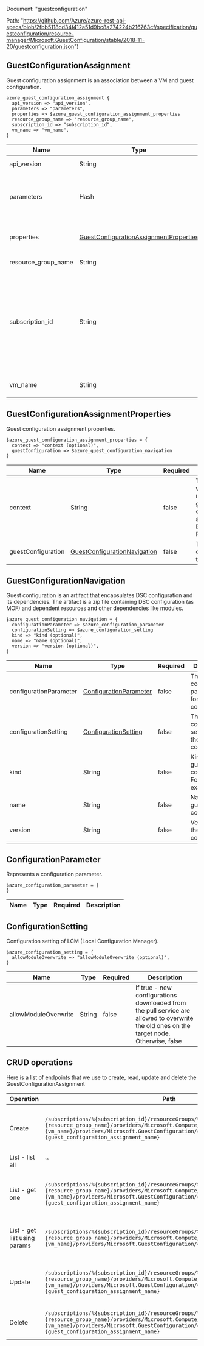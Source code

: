 Document: "guestconfiguration"


Path: "https://github.com/Azure/azure-rest-api-specs/blob/2fbb5118cd34f412a51d9bc8a274224b216763cf/specification/guestconfiguration/resource-manager/Microsoft.GuestConfiguration/stable/2018-11-20/guestconfiguration.json")

## GuestConfigurationAssignment

Guest configuration assignment is an association between a VM and guest configuration.

```puppet
azure_guest_configuration_assignment {
  api_version => "api_version",
  parameters => "parameters",
  properties => $azure_guest_configuration_assignment_properties
  resource_group_name => "resource_group_name",
  subscription_id => "subscription_id",
  vm_name => "vm_name",
}
```

| Name        | Type           | Required       | Description       |
| ------------- | ------------- | ------------- | ------------- |
|api_version | String | true | Client Api Version. |
|parameters | Hash | true | Parameters supplied to the create or update guest configuration assignment. |
|properties | [GuestConfigurationAssignmentProperties](#guestconfigurationassignmentproperties) | false | Properties of the Guest configuration assignment. |
|resource_group_name | String | true | The resource group name. |
|subscription_id | String | true | Subscription ID which uniquely identify Microsoft Azure subscription. The subscription ID forms part of the URI for every service call. |
|vm_name | String | true | The name of the virtual machine. |
        
## GuestConfigurationAssignmentProperties

Guest configuration assignment properties.

```puppet
$azure_guest_configuration_assignment_properties = {
  context => "context (optional)",
  guestConfiguration => $azure_guest_configuration_navigation
}
```

| Name        | Type           | Required       | Description       |
| ------------- | ------------- | ------------- | ------------- |
|context | String | false | The source which initiated the guest configuration assignment. Ex: Azure Policy |
|guestConfiguration | [GuestConfigurationNavigation](#guestconfigurationnavigation) | false | The guest configuration to assign. |
        
## GuestConfigurationNavigation

Guest configuration is an artifact that encapsulates DSC configuration and its dependencies. The artifact is a zip file containing DSC configuration (as MOF) and dependent resources and other dependencies like modules.

```puppet
$azure_guest_configuration_navigation = {
  configurationParameter => $azure_configuration_parameter
  configurationSetting => $azure_configuration_setting
  kind => "kind (optional)",
  name => "name (optional)",
  version => "version (optional)",
}
```

| Name        | Type           | Required       | Description       |
| ------------- | ------------- | ------------- | ------------- |
|configurationParameter | [ConfigurationParameter](#configurationparameter) | false | The configuration parameters for the guest configuration. |
|configurationSetting | [ConfigurationSetting](#configurationsetting) | false | The configuration setting for the guest configuration. |
|kind | String | false | Kind of the guest configuration. For example:DSC |
|name | String | false | Name of the guest configuration. |
|version | String | false | Version of the guest configuration. |
        
## ConfigurationParameter

Represents a configuration parameter.

```puppet
$azure_configuration_parameter = {
}
```

| Name        | Type           | Required       | Description       |
| ------------- | ------------- | ------------- | ------------- |
        
## ConfigurationSetting

Configuration setting of LCM (Local Configuration Manager).

```puppet
$azure_configuration_setting = {
  allowModuleOverwrite => "allowModuleOverwrite (optional)",
}
```

| Name        | Type           | Required       | Description       |
| ------------- | ------------- | ------------- | ------------- |
|allowModuleOverwrite | String | false | If true - new configurations downloaded from the pull service are allowed to overwrite the old ones on the target node. Otherwise, false |



## CRUD operations

Here is a list of endpoints that we use to create, read, update and delete the GuestConfigurationAssignment

| Operation | Path | Verb | Description | OperationID |
| ------------- | ------------- | ------------- | ------------- | ------------- |
|Create|`/subscriptions/%{subscription_id}/resourceGroups/%{resource_group_name}/providers/Microsoft.Compute/virtualMachines/%{vm_name}/providers/Microsoft.GuestConfiguration/guestConfigurationAssignments/%{guest_configuration_assignment_name}`|Put|Creates an association between a VM and guest configuration|GuestConfigurationAssignments_CreateOrUpdate|
|List - list all|``||||
|List - get one|`/subscriptions/%{subscription_id}/resourceGroups/%{resource_group_name}/providers/Microsoft.Compute/virtualMachines/%{vm_name}/providers/Microsoft.GuestConfiguration/guestConfigurationAssignments/%{guest_configuration_assignment_name}`|Get|Get information about a guest configuration assignment|GuestConfigurationAssignments_Get|
|List - get list using params|`/subscriptions/%{subscription_id}/resourceGroups/%{resource_group_name}/providers/Microsoft.Compute/virtualMachines/%{vm_name}/providers/Microsoft.GuestConfiguration/guestConfigurationAssignments`|Get|List all guest configuration assignments for a virtual machine.|GuestConfigurationAssignments_List|
|Update|`/subscriptions/%{subscription_id}/resourceGroups/%{resource_group_name}/providers/Microsoft.Compute/virtualMachines/%{vm_name}/providers/Microsoft.GuestConfiguration/guestConfigurationAssignments/%{guest_configuration_assignment_name}`|Put|Creates an association between a VM and guest configuration|GuestConfigurationAssignments_CreateOrUpdate|
|Delete|`/subscriptions/%{subscription_id}/resourceGroups/%{resource_group_name}/providers/Microsoft.Compute/virtualMachines/%{vm_name}/providers/Microsoft.GuestConfiguration/guestConfigurationAssignments/%{guest_configuration_assignment_name}`|Delete|Delete a guest configuration assignment|GuestConfigurationAssignments_Delete|
